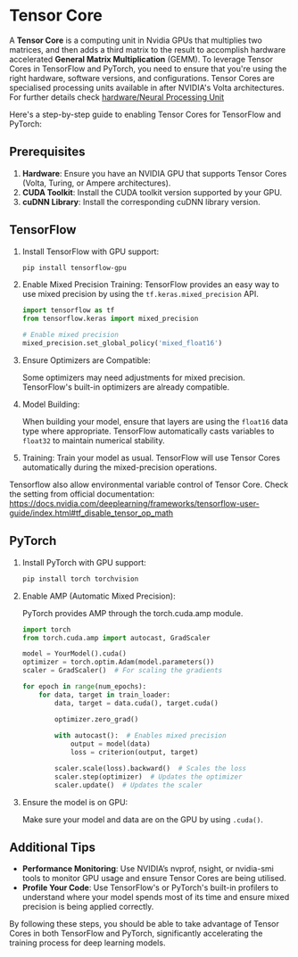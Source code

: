 # Tensor Core

A **Tensor Core** is a computing unit in Nvidia GPUs that multiplies two matrices, and then adds a third matrix to the result to accomplish hardware accelerated **General Matrix Multiplication** (GEMM). To leverage Tensor Cores in TensorFlow and PyTorch, you need to ensure that you're using the right hardware, software versions, and configurations. Tensor Cores are specialised processing units available in after NVIDIA's Volta architectures. For further details check [hardware/Neural Processing Unit](../80_hardware/gpu.md)

Here's a step-by-step guide to enabling Tensor Cores for TensorFlow and PyTorch:

## Prerequisites
1. **Hardware**: Ensure you have an NVIDIA GPU that supports Tensor Cores (Volta, Turing, or Ampere architectures).
2. **CUDA Toolkit**: Install the CUDA toolkit version supported by your GPU.
3. **cuDNN Library**: Install the corresponding cuDNN library version.

## TensorFlow
1. Install TensorFlow with GPU support:

    ```bash
    pip install tensorflow-gpu
    ```
2. Enable Mixed Precision Training:
    TensorFlow provides an easy way to use mixed precision by using the `tf.keras.mixed_precision` API.

    ```python
    import tensorflow as tf
    from tensorflow.keras import mixed_precision

    # Enable mixed precision
    mixed_precision.set_global_policy('mixed_float16')
    ```
3. Ensure Optimizers are Compatible:

    Some optimizers may need adjustments for mixed precision. TensorFlow's built-in optimizers are already compatible.

4. Model Building:

    When building your model, ensure that layers are using the `float16` data type where appropriate. TensorFlow automatically casts variables to `float32` to maintain numerical stability.

5. Training:
    Train your model as usual. TensorFlow will use Tensor Cores automatically during the mixed-precision operations.

Tensorflow also allow environmental variable control of Tensor Core. Check the setting from official documentation: https://docs.nvidia.com/deeplearning/frameworks/tensorflow-user-guide/index.html#tf_disable_tensor_op_math


## PyTorch
1. Install PyTorch with GPU support:

    ```bash
    pip install torch torchvision
    ```

2. Enable AMP (Automatic Mixed Precision):

    PyTorch provides AMP through the torch.cuda.amp module.

    ```python
    import torch
    from torch.cuda.amp import autocast, GradScaler

    model = YourModel().cuda()
    optimizer = torch.optim.Adam(model.parameters())
    scaler = GradScaler()  # For scaling the gradients

    for epoch in range(num_epochs):
        for data, target in train_loader:
            data, target = data.cuda(), target.cuda()

            optimizer.zero_grad()
            
            with autocast():  # Enables mixed precision
                output = model(data)
                loss = criterion(output, target)

            scaler.scale(loss).backward()  # Scales the loss
            scaler.step(optimizer)  # Updates the optimizer
            scaler.update()  # Updates the scaler
    ```
3. Ensure the model is on GPU:
    
    Make sure your model and data are on the GPU by using `.cuda()`.

## Additional Tips
- **Performance Monitoring**: Use NVIDIA’s nvprof, nsight, or nvidia-smi tools to monitor GPU usage and ensure Tensor Cores are being utilised.
- **Profile Your Code**: Use TensorFlow's or PyTorch's built-in profilers to understand where your model spends most of its time and ensure mixed precision is being applied correctly.

By following these steps, you should be able to take advantage of Tensor Cores in both TensorFlow and PyTorch, significantly accelerating the training process for deep learning models.






